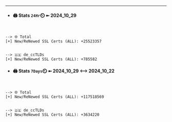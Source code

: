 

---
- #### 🖨️ **Stats** `24Hr`⏲️ ➼ 2024_10_29
```console


--> 🌐 Total
[+] New/ReNewed SSL Certs (ALL): +25523357


--> 🇩🇪 de_ccTLDs
[+] New/ReNewed SSL Certs (ALL): +785582

```

- #### 🖨️ **Stats** `7Days`⏲️ ➼ 2024_10_29 <--> 2024_10_22
```console


--> 🌐 Total
[+] New/ReNewed SSL Certs (ALL): +117518569


--> 🇩🇪 de_ccTLDs
[+] New/ReNewed SSL Certs (ALL): +3634220

```

